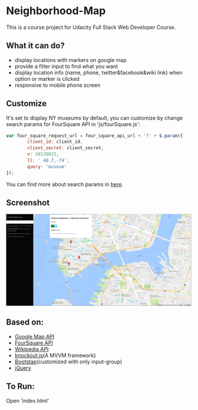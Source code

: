 # Neighborhood-Map
This is a course project for Udacity Full Stack Web Developer Course.

## What it can do?
- display locations with markers on google map
- provide a filter input to find what you want
- display location info (name, phone, twitter&facebook&wiki link) when option or marker is clicked
- responsive to mobile phone screen

## Customize
It's set to display NY museums by default, you can customize by change search params for FourSquare API 
in 'js/fourSquare.js':
```javascript
var four_square_request_url = four_square_api_url + '?' + $.param({
        client_id: client_id,
        client_secret: client_secret,
        v: 20130815,
        ll: ' 40.7,-74',
        query: 'museum'
});
```
You can find more about search params in [here](https://developer.foursquare.com/docs/venues/search).

## Screenshot
![screenshot](screenshot.png)

## Based on:
- [Google Map API](https://developers.google.com/maps/documentation/javascript/)
- [FourSquare API](https://developer.foursquare.com/docs/venues/search)
- [Wikipedia API](https://www.mediawiki.org/wiki/API:Main_page)
- [knockout.js](http://knockoutjs.com/)(A MVVM framework)
- [Bootstap](http://getbootstrap.com/)(customized with only input-group)
- [jQuery](http://jquery.com/)

## To Run:
Open 'index.html'
